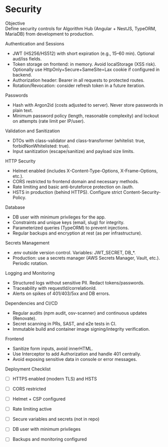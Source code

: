 # Security

Objective  
Define security controls for Algorithm Hub (Angular + NestJS, TypeORM, MariaDB) from development to production.

Authentication and Sessions
- JWT (HS256/HS512) with short expiration (e.g., 15–60 min). Optional aud/iss fields.
- Token storage on frontend: in memory. Avoid localStorage (XSS risk). Optionally use HttpOnly+Secure+SameSite=Lax cookie if configured in backend.
- Authorization header: Bearer <token> in all requests to protected routes.
- Rotation/Revocation: consider refresh token in a future iteration.

Passwords
- Hash with Argon2id (costs adjusted to server). Never store passwords in plain text.
- Minimum password policy (length, reasonable complexity) and lockout on attempts (rate limit per IP/user).

Validation and Sanitization
- DTOs with class-validator and class-transformer (whitelist: true, forbidNonWhitelisted: true).
- Input sanitization (escape/sanitize) and payload size limits.

HTTP Security
- Helmet enabled (includes X-Content-Type-Options, X-Frame-Options, etc.).
- CORS restricted to frontend domain and necessary methods.
- Rate limiting and basic anti-bruteforce protection on /auth.
- HSTS in production (behind HTTPS). Configure strict Content-Security-Policy.

Database
- DB user with minimum privileges for the app.
- Constraints and unique keys (email, slug) for integrity.
- Parameterized queries (TypeORM) to prevent injections.
- Regular backups and encryption at rest (as per infrastructure).

Secrets Management
- .env outside version control. Variables: JWT_SECRET, DB_*.
- Production: use a secrets manager (AWS Secrets Manager, Vault, etc.). Periodic rotation.

Logging and Monitoring
- Structured logs without sensitive PII. Redact tokens/passwords.
- Traceability with requestId/correlationId.
- Alerts on spikes of 401/403/5xx and DB errors.

Dependencies and CI/CD
- Regular audits (npm audit, osv-scanner) and continuous updates (Renovate).
- Secret scanning in PRs, SAST, and e2e tests in CI.
- Immutable build and container image signing/integrity verification.

Frontend
- Sanitize form inputs, avoid innerHTML.
- Use Interceptor to add Authorization and handle 401 centrally.
- Avoid exposing sensitive data in console or error messages.

Deployment Checklist
- [ ] HTTPS enabled (modern TLS) and HSTS
- [ ] CORS restricted
- [ ] Helmet + CSP configured
- [ ] Rate limiting active
- [ ] Secure variables and secrets (not in repo)
- [ ] DB user with minimum privileges
- [ ] Backups and monitoring configured

